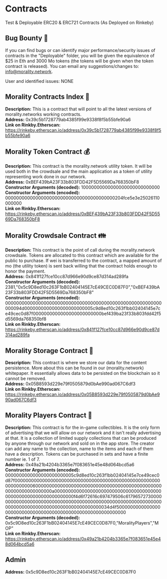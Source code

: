 # Contracts
Test & Deployable ERC20 & ERC721 Contracts (As Deployed on Rinkeby)

## Bug Bounty :bug:

If you can find bugs or can identify major performance/security issues of contracts in the "Deployable" folder, you will be given the equivalence of $25 in Eth and 3000 Mo tokens (the tokens will be given when the token contract is released). 
You can email any suggestions/changes to: info@morality.network.

User and identified issues:
NONE

## Morality Contracts Index :bookmark_tabs:

**Description:** This is a contract that will point to all the latest versions of morality.networks working contracts. <br>
**Address:** 0x39c5b1728779ab4385f99e9338f8f5b55bfe90a6 <br>
**Link on Rinkby.Etherscan:** https://rinkeby.etherscan.io/address/0x39c5b1728779ab4385f99e9338f8f5b55bfe90a6

## Morality Token Contract :moneybag:

**Description:** This contract is the morality.network utility token. It will be used both in the crowdsale and the main application as a token of utility representing work done in our network. <br>
**Address:** 0xBEF439bA23F33b803FDD42F5D5569Da768350bF8 <br>
**Constructor Arguments (decoded):** 10000000000000000000000000000 <br>
**Constructor Arguments (encoded):** 0000000000000000000000000000000000000000204fce5e3e25026110000000 <br>
**Link on Rinkby.Etherscan:** https://rinkeby.etherscan.io/address/0xBEF439bA23F33b803FDD42F5D5569Da768350bF8

## Morality Crowdsale Contract :family:

**Description:** This contract is the point of call during the morality.network crowdsale. Tokens are allocated to this contract which are available for the public to purchase. If wei is transferred to the contract, a mapped amount of mo (the utility token) is sent back willing that the contract holds enough to honor the payment. <br>
**Address:** 0x841f127fce10cc87d966e90d9ce87d314ad289fa <br>
**Constructor Arguments (decoded):** 2381,"0x5c9D8ed10c263F1bB02404145E7cE49CEC0D87F0","0xBEF439bA23F33b803FDD42F5D5569Da768350bF8"  <br>
**Constructor Arguments (encoded):** 000000000000000000000000000000000000000000000000000000000000094d0000000000000000000000005c9d8ed10c263f1bb02404145e7ce49cec0d87f0000000000000000000000000bef439ba23f33b803fdd42f5d5569da768350bf8 <br>
**Link on Rinkby.Etherscan:** https://rinkeby.etherscan.io/address/0x841f127fce10cc87d966e90d9ce87d314ad289fa

## Morality Storage Contract :newspaper:

**Description:** This contract is where we store our data for the content persistence. More about this can be found in our (morality.network) whitepaper. It essentially allows data to be persisted on the blockchain so it cannot be removed. <br>
**Address:** 0x05B8593d229e79f0505879d0bAe990ad067C6df3 <br>
**Link on Rinkby.Etherscan:** https://rinkeby.etherscan.io/address/0x05B8593d229e79f0505879d0bAe990ad067C6df3

## Morality Players Contract :running:

**Description:** This contract is for the in-game collectibles. It is the only form of advertising that we will allow on our network and it isn't really advertising at that. It is a collection of limited supply collections that can be produced by anyone through our network and sold on in the app store. The creator can add any name to the collection, name to the items and each of them have a description. Tokens can be purchased in sets and have a finite number ie. 1 of 7. <br>
**Address:** 0x49a21b4204b3365e7f083651e45e48d064bcd5a6 <br>
**Constructor Arguments (encoded):** 0000000000000000000000005c9d8ed10c263f1bb02404145e7ce49cec0d87f0000000000000000000000000000000000000000000000000000000000000006000000000000000000000000000000000000000000000000000000000000000a0000000000000000000000000000000000000000000000000000000000000000f4d6f72616c697479506c6179657273000000000000000000000000000000000000000000000000000000000000000000000000000000000000000000000000034d4f500000000000000000000000000000000000000000000000000000000000 <br>
**Constructor Arguments (decoded):** 0x5c9D8ed10c263F1bB02404145E7cE49CEC0D87F0,"MoralityPlayers","MOP" <br>
**Link on Rinkby.Etherscan:** https://rinkeby.etherscan.io/address/0x49a21b4204b3365e7f083651e45e48d064bcd5a6

## Admin

**Address:** 0x5c9D8ed10c263F1bB02404145E7cE49CEC0D87F0 
